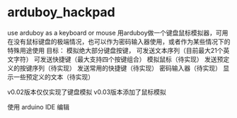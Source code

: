 # arduboy_hackpad
use arduboy as a keyboard or mouse
用arduboy做一个键盘鼠标模拟器，可用在没有鼠标键盘的极端情况，也可以作为密码输入器使用，或者作为某些情况下的特殊用途使用 目标： 模拟绝大部分键盘按键， 可发送文本序列（目前最大21个英文字符） 可发送快捷键（最大支持四个按键组合） 模拟鼠标（待实现） 发送预定义的按键序列（待实现） 发送常用的快捷键（待实现） 密码输入器（待实现） 显示一些预定义的文本（待实现）

v0.02版本仅仅实现了键盘模拟
v0.03版本添加了鼠标模拟

使用 arduino IDE 编辑
